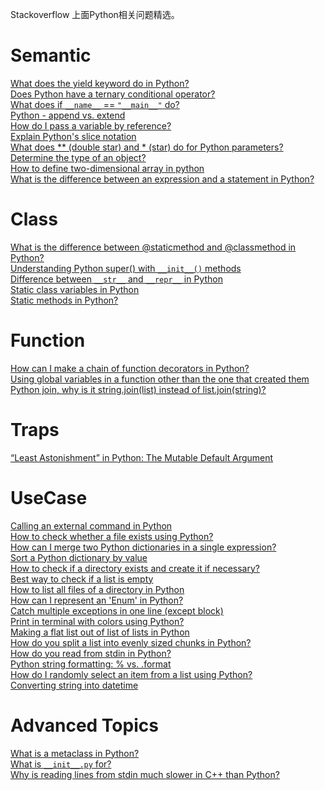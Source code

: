 Stackoverflow 上面Python相关问题精选。

# Semantic

[What does the yield keyword do in Python?][1]  
[Does Python have a ternary conditional operator?][2]  
[What does if `__name__` == `"__main__"` do?][3]  
[Python - append vs. extend][4]  
[How do I pass a variable by reference?][5]  
[Explain Python's slice notation][6]  
[What does ** (double star) and * (star) do for Python parameters?][7]  
[Determine the type of an object?][8]  
[How to define two-dimensional array in python](http://stackoverflow.com/questions/6667201/how-to-define-two-dimensional-array-in-python)  
[What is the difference between an expression and a statement in Python?](http://stackoverflow.com/questions/4728073/what-is-the-difference-between-an-expression-and-a-statement-in-python)  

# Class 

[What is the difference between @staticmethod and @classmethod in Python?][9]  
[Understanding Python super() with `__init__()` methods][10]  
[Difference between `__str__` and `__repr__` in Python][11]    
[Static class variables in Python][12]  
[Static methods in Python?][13]  

# Function

[How can I make a chain of function decorators in Python?][14]  
[Using global variables in a function other than the one that created them][15]  
[Python join, why is it string.join(list) instead of list.join(string)?][16]  

# Traps

[“Least Astonishment” in Python: The Mutable Default Argument][17]  

# UseCase

[Calling an external command in Python][18]  
[How to check whether a file exists using Python?][19]  
[How can I merge two Python dictionaries in a single expression?][20]  
[Sort a Python dictionary by value][21]  
[How to check if a directory exists and create it if necessary?][22]  
[Best way to check if a list is empty][23]  
[How to list all files of a directory in Python][24]  
[How can I represent an 'Enum' in Python?][25]  
[Catch multiple exceptions in one line (except block)][26]  
[Print in terminal with colors using Python?][27]  
[Making a flat list out of list of lists in Python][28]  
[How do you split a list into evenly sized chunks in Python?][29]  
[How do you read from stdin in Python?][30]   
[Python string formatting: % vs. .format][31]  
[How do I randomly select an item from a list using Python?][32]  
[Converting string into datetime][33]  

# Advanced Topics

[What is a metaclass in Python?][34]  
[What is `__init__.py` for?][35]  
[Why is reading lines from stdin much slower in C++ than Python?][36]  


  [1]: http://stackoverflow.com/questions/231767/what-does-the-yield-keyword-do-in-python
  [2]: http://stackoverflow.com/questions/394809/does-python-have-a-ternary-conditional-operator
  [3]: http://stackoverflow.com/questions/419163/what-does-if-name-main-do
  [4]: http://stackoverflow.com/questions/252703/python-append-vs-extend
  [5]: http://stackoverflow.com/questions/986006/how-do-i-pass-a-variable-by-reference
  [6]: http://stackoverflow.com/questions/509211/explain-pythons-slice-notation
  [7]: https://stackoverflow.com/questions/36901/what-does-double-star-and-star-do-for-python-parameters
  [8]: https://stackoverflow.com/questions/2225038/determine-the-type-of-an-object
  [9]: http://stackoverflow.com/questions/136097/what-is-the-difference-between-staticmethod-and-classmethod-in-python
  [10]: http://stackoverflow.com/questions/576169/understanding-python-super-with-init-methods
  [11]: http://stackoverflow.com/questions/1436703/difference-between-str-and-repr-in-python
  [12]: https://stackoverflow.com/questions/68645/static-class-variables-in-python
  [13]: https://stackoverflow.com/questions/735975/static-methods-in-python
  [14]: http://stackoverflow.com/questions/739654/how-can-i-make-a-chain-of-function-decorators-in-python
  [15]: http://stackoverflow.com/questions/423379/using-global-variables-in-a-function-other-than-the-one-that-created-them
  [16]: https://stackoverflow.com/questions/493819/python-join-why-is-it-string-joinlist-instead-of-list-joinstring
  [17]: http://stackoverflow.com/questions/1132941/least-astonishment-in-python-the-mutable-default-argument
  [18]: http://stackoverflow.com/questions/89228/calling-an-external-command-in-python
  [19]: http://stackoverflow.com/questions/82831/how-to-check-whether-a-file-exists-using-python
  [20]: http://stackoverflow.com/questions/38987/how-can-i-merge-two-python-dictionaries-in-a-single-expression
  [21]: http://stackoverflow.com/questions/613183/sort-a-python-dictionary-by-value
  [22]: http://stackoverflow.com/questions/273192/how-to-check-if-a-directory-exists-and-create-it-if-necessary
  [23]: http://stackoverflow.com/questions/53513/best-way-to-check-if-a-list-is-empty
  [24]: http://stackoverflow.com/questions/3207219/how-to-list-all-files-of-a-directory-in-python
  [25]: http://stackoverflow.com/questions/36932/how-can-i-represent-an-enum-in-python
  [26]: http://stackoverflow.com/questions/6470428/catch-multiple-exceptions-in-one-line-except-block
  [27]: http://stackoverflow.com/questions/287871/print-in-terminal-with-colors-using-python
  [28]: https://stackoverflow.com/questions/952914/making-a-flat-list-out-of-list-of-lists-in-python
  [29]: https://stackoverflow.com/questions/312443/how-do-you-split-a-list-into-evenly-sized-chunks-in-python
  [30]: https://stackoverflow.com/questions/1450393/how-do-you-read-from-stdin-in-python
  [31]: https://stackoverflow.com/questions/5082452/python-string-formatting-vs-format
  [32]: https://stackoverflow.com/questions/306400/how-do-i-randomly-select-an-item-from-a-list-using-python
  [33]: https://stackoverflow.com/questions/466345/converting-string-into-datetime
  [34]: http://stackoverflow.com/questions/100003/what-is-a-metaclass-in-python
  [35]: http://stackoverflow.com/questions/448271/what-is-init-py-for
  [36]: https://stackoverflow.com/questions/9371238/why-is-reading-lines-from-stdin-much-slower-in-c-than-python

